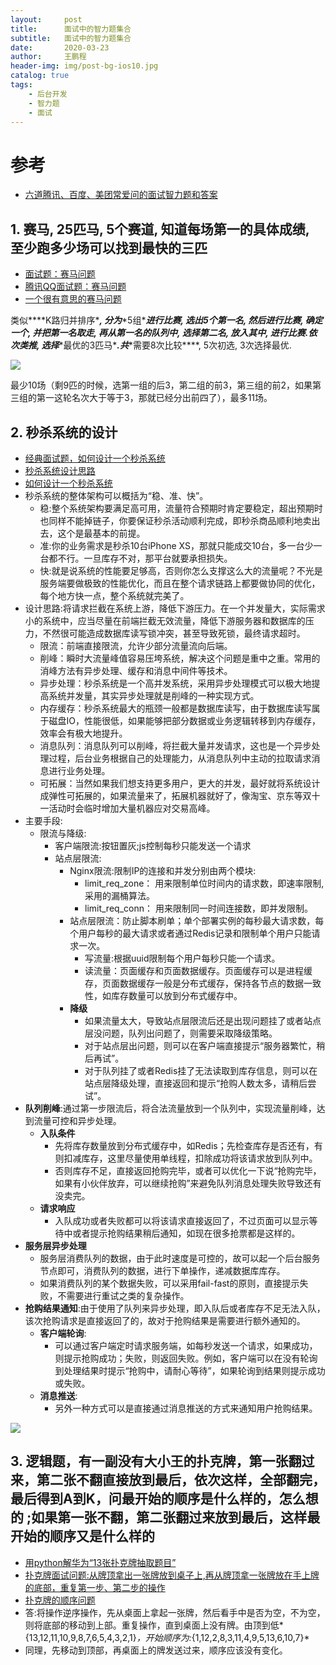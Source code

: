 ```yaml
---
layout:     post
title:      面试中的智力题集合
subtitle:   面试中的智力题集合
date:       2020-03-23
author:     王鹏程
header-img: img/post-bg-ios10.jpg
catalog: true
tags:
    - 后台开发
    - 智力题
    - 面试
---
```






# 参考

- [六道腾讯、百度、美团常爱问的面试智力题和答案](https://blog.csdn.net/abcdefg90876/article/details/102752131?depth_1-utm_source=distribute.pc_relevant.none-task&utm_source=distribute.pc_relevant.none-task)

## 1. 赛马, 25匹马, 5个赛道, 知道每场第一的具体成绩, 至少跑多少场可以找到最快的三匹

- [面试题：赛马问题](https://blog.csdn.net/jiutianhe/article/details/40744023)
- [腾讯QQ面试题：赛马问题](https://blog.csdn.net/zjhzyzc/article/details/4743585?depth_1-utm_source=distribute.pc_relevant.none-task&utm_source=distribute.pc_relevant.none-task)
- [一个很有意思的赛马问题](https://blog.csdn.net/Amy_mm/article/details/88733460?depth_1-utm_source=distribute.pc_relevant.none-task&utm_source=distribute.pc_relevant.none-task)

类似***\*K路归并排序\****, 分为***\*5组\****进行比赛, 选出5个第一名, 然后进行比赛, 确定一个, 并把第一名取走, 再从第一名的队列中, 选择第二名, 放入其中, 进行比赛.依次类推, 选择***\*最优的3匹马\****.共***\*需要8次比较\****, 5次初选, 3次选择最优.



![](https://img-blog.csdnimg.cn/20190322095144928.png?x-oss-process=image/watermark,type_ZmFuZ3poZW5naGVpdGk,shadow_10,text_aHR0cHM6Ly9ibG9nLmNzZG4ubmV0L0FteV9tbQ==,size_16,color_FFFFFF,t_70)

最少10场（剩9匹的时候，选第一组的后3，第二组的前3，第三组的前2，如果第三组的第一这轮名次大于等于3，那就已经分出前四了），最多11场。



## 2. 秒杀系统的设计
- [经典面试题，如何设计一个秒杀系统](https://blog.csdn.net/weixin_34246551/article/details/91369704)
- [秒杀系统设计思路](https://www.jianshu.com/p/60319f5f4167)
- [如何设计一个秒杀系统](https://github.com/gzc426/Java-Interview/blob/master/项目推荐/秒杀.md)
- 秒杀系统的整体架构可以概括为“稳、准、快”。
	- 稳:整个系统架构要满足高可用，流量符合预期时肯定要稳定，超出预期时也同样不能掉链子，你要保证秒杀活动顺利完成，即秒杀商品顺利地卖出去，这个是最基本的前提。
	- 准:你的业务需求是秒杀10台iPhone XS，那就只能成交10台，多一台少一台都不行。一旦库存不对，那平台就要承担损失。
	- 快:就是说系统的性能要足够高，否则你怎么支撑这么大的流量呢？不光是服务端要做极致的性能优化，而且在整个请求链路上都要做协同的优化，每个地方快一点，整个系统就完美了。
- 设计思路:将请求拦截在系统上游，降低下游压力。在一个并发量大，实际需求小的系统中，应当尽量在前端拦截无效流量，降低下游服务器和数据库的压力，不然很可能造成数据库读写锁冲突，甚至导致死锁，最终请求超时。
	- 限流：前端直接限流，允许少部分流量流向后端。
	- 削峰：瞬时大流量峰值容易压垮系统，解决这个问题是重中之重。常用的消峰方法有异步处理、缓存和消息中间件等技术。
	- 异步处理：秒杀系统是一个高并发系统，采用异步处理模式可以极大地提高系统并发量，其实异步处理就是削峰的一种实现方式。
	- 内存缓存：秒杀系统最大的瓶颈一般都是数据库读写，由于数据库读写属于磁盘IO，性能很低，如果能够把部分数据或业务逻辑转移到内存缓存，效率会有极大地提升。
	- 消息队列：消息队列可以削峰，将拦截大量并发请求，这也是一个异步处理过程，后台业务根据自己的处理能力，从消息队列中主动的拉取请求消息进行业务处理。
	- 可拓展：当然如果我们想支持更多用户，更大的并发，最好就将系统设计成弹性可拓展的，如果流量来了，拓展机器就好了，像淘宝、京东等双十一活动时会临时增加大量机器应对交易高峰。
- 主要手段:
	- 限流与降级:
		- 客户端限流:按钮置灰;js控制每秒只能发送一个请求
		- 站点层限流:
			- Nginx限流:限制IP的连接和并发分别由两个模块:
				- limit_req_zone： 用来限制单位时间内的请求数，即速率限制,采用的漏桶算法。
				- limit_req_conn： 用来限制同一时间连接数，即并发限制。
			- 站点层限流：防止脚本刷单；单个部署实例的每秒最大请求数，每个用户每秒的最大请求或者通过Redis记录和限制单个用户只能请求一次。
				- 写流量:根据uuid限制每个用户每秒只能一个请求。
				- 读流量：页面缓存和页面数据缓存。页面缓存可以是进程缓存，页面数据缓存一般是分布式缓存，保持各节点的数据一致性，如库存数量可以放到分布式缓存中。
			- **降级**
				- 如果流量太大，导致站点层限流后还是出现问题挂了或者站点层没问题，队列出问题了，则需要采取降级策略。
				- 对于站点层出问题，则可以在客户端直接提示“服务器繁忙，稍后再试”。
				- 对于队列挂了或者Redis挂了无法读取到库存信息，则可以在站点层降级处理，直接返回和提示“抢购人数太多，请稍后尝试”。
- **队列削峰**:通过第一步限流后，将合法流量放到一个队列中，实现流量削峰，达到流量可控和异步处理。
	- **入队条件**
		- 先将库存数量放到分布式缓存中，如Redis；先检查库存是否还有，有则扣减库存，这里尽量使用单线程，扣除成功将该请求放到队列中。
		- 否则库存不足，直接返回抢购完毕，或者可以优化一下说“抢购完毕，如果有小伙伴放弃，可以继续抢购”来避免队列消息处理失败导致还有没卖完。
	- **请求响应**
		- 入队成功或者失败都可以将该请求直接返回了，不过页面可以显示等待中或者提示抢购结果稍后通知，如现在很多抢票都是这样的。
- **服务层异步处理**
	- 服务层消费队列的数据，由于此时速度是可控的，故可以起一个后台服务节点即可，消费队列的数据，进行下单操作，递减数据库库存。
	- 如果消费队列的某个数据失败，可以采用fail-fast的原则，直接提示失败，不需要进行重试之类的复杂操作。
- **抢购结果通知**:由于使用了队列来异步处理，即入队后或者库存不足无法入队，该次抢购请求是直接返回了的，故对于抢购结果是需要进行额外通知的。
	- **客户端轮询**:
		- 可以通过客户端定时请求服务端，如每秒发送一个请求，如果成功，则提示抢购成功；失败，则返回失败。例如，客户端可以在没有轮询到处理结果时提示“抢购中，请耐心等待”，如果轮询到结果则提示成功或失败。
	- **消息推送**:
		- 另外一种方式可以是直接通过消息推送的方式来通知用户抢购结果。

![](https://upload-images.jianshu.io/upload_images/17825765-eb79eafb42ea2c19.png?imageMogr2/auto-orient/strip|imageView2/2/format/webp)



## 3.  逻辑题，有一副没有大小王的扑克牌，第一张翻过来，第二张不翻直接放到最后，依次这样，全部翻完，最后得到A到K，问最开始的顺序是什么样的，怎么想的 ;如果第一张不翻，第二张翻过来放到最后，这样最开始的顺序又是什么样的


- [用python解华为“13张扑克牌抽取题目”](https://blog.csdn.net/vinrex/article/details/37813899?depth_1-utm_source=distribute.pc_relevant.none-task&utm_source=distribute.pc_relevant.none-task)
- [扑克牌面试问题:从牌顶拿出一张牌放到桌子上,再从牌顶拿一张牌放在手上牌的底部，重复第一步、第二步的操作](https://blog.csdn.net/qinfeng9988/article/details/83868644?depth_1-utm_source=distribute.pc_relevant.none-task&utm_source=distribute.pc_relevant.none-task)
- [扑克牌的顺序问题](https://blog.csdn.net/qq_25002995/article/details/103115750?depth_1-utm_source=distribute.pc_relevant.none-task&utm_source=distribute.pc_relevant.none-task)
- 答:将操作逆序操作，先从桌面上拿起一张牌，然后看手中是否为空，不为空，则将底部的移动到上部。重复操作，直到桌面上没有牌。由顶到低*{13,12,11,10,9,8,7,6,5,4,3,2,1}*，开始顺序为:*{1,12,2,8,3,11,4,9,5,13,6,10,7}*  
- 同理，先移动到顶部，再桌面上的牌发送过来，顺序应该没有变化。
